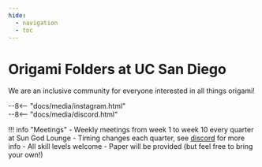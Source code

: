 ```yaml
---
hide:
  - navigation
  - toc
---
```


<!-- ![](media/banner.jpg){width=500 , align=right } -->
# **Origami Folders at UC San Diego**
We are an inclusive community for everyone interested in all things origami!

<div class="flex-container">
  <div>
    --8<-- "docs/media/instagram.html"
  </div>
  
  <div>
    --8<-- "docs/media/discord.html"
  </div>
</div>

!!! info "Meetings"
	- Weekly meetings from week 1 to week 10 every quarter at Sun God Lounge
	- Timing changes each quarter, see [discord](https://discord.gg/6qBqJ2KYrm) for more info
	- All skill levels welcome
	- Paper will be provided (but feel free to bring your own!)
